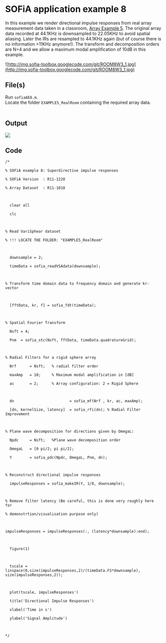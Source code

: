 # SOFiA application example 8 #

In this example we render directional impulse responses from real array measurement data taken in a classroom, [Array Example 5](ARRAY_DATA.md). The original array data recorded at 44.1KHz is downsampled to 22.05KHz to avoid spatial aliasing. Later the IRs are resampled to 44.1KHz again (but of course there is no information >11KHz anymore!). The transform and decomposition orders are N=4 and we allow a maximum modal amplification of 10dB in this example.

![http://img.sofia-toolbox.googlecode.com/git/ROOM8W3_1.jpg](http://img.sofia-toolbox.googlecode.com/git/ROOM8W3_1.jpg)

## File(s) ##

Run `sofiaAE8.m`.
<br>
Locate the folder <code>EXAMPLE5_RealRoom</code> containing the required array data.<br>
<br>
<h2>Output</h2>
<img src='http://img.sofia-toolbox.googlecode.com/git/example8output.jpg' />


<h2>Code</h2>
<pre><code>/*<br>
% SOFiA example 8: Superdirective impulse responses   <br>
% SOFiA Version  : R11-1220<br>
% Array Dataset  : R11-1018<br>
<br>
  clear all<br>
  clc<br>
  <br>
% Read VariSphear dataset<br>
% !!! LOCATE THE FOLDER: "EXAMPLE5_RealRoom" <br>
<br>
  downsample = 2;<br>
  timeData = sofia_readVSAdata(downsample);<br>
<br>
% Transform time domain data to frequency domain and generate kr-vector<br>
  <br>
  [fftData, kr, f] = sofia_fdt(timeData);<br>
<br>
% Spatial Fourier Transform<br>
  Nsft = 4;<br>
  Pnm  = sofia_stc(Nsft, fftData, timeData.quadratureGrid);<br>
<br>
% Radial Filters for a rigid sphere array<br>
  Nrf      = Nsft;   % radial filter order               <br>
  maxAmp   = 10;     % Maximum modal amplification in [dB]<br>
  ac       = 2;      % Array configuration: 2 = Rigid Sphere <br>
  <br>
  dn                         = sofia_mf(Nrf , kr, ac, maxAmp);<br>
  [dn, kernelSize, latency]  = sofia_rfi(dn); % Radial Filter Improvement<br>
<br>
% Plane wave decomposition for directions given by OmegaL:<br>
  Npdc     = Nsft;   %Plane wave decomposition order<br>
  OmegaL   = [0 pi/2; pi pi/2];<br>
  Y        = sofia_pdc(Npdc, OmegaL, Pnm, dn);<br>
<br>
% Reconstruct directional impulse responses<br>
  impulseResponses = sofia_makeIR(Y, 1/8, downsample);<br>
  <br>
% Remove filter latency (Be careful, this is done very roughly here for <br>
% demonstrtion/visualisation purpose only)<br>
<br>
impulseResponses = impulseResponses(:, (latency*downsample):end);<br>
  <br>
  figure(1)<br>
  <br>
  tscale = linspace(0,size(impulseResponses,2)/(timeData.FS*downsample), size(impulseResponses,2));<br>
  <br>
  plot(tscale, impulseResponses')<br>
  title('Directional Impulse Responses')<br>
  xlabel('Time in s')<br>
  ylabel('Signal Amplitude')<br>
<br>
*/<br>
</code></pre>
